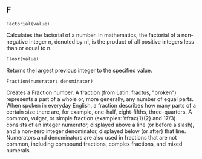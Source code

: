 F
---
```
Factorial(value)
```

Calculates the factorial of a number. In mathematics, the factorial of a non-negative integer n, denoted by n!, is the product of all positive integers less than or equal to n.

```
Floor(value)
```

Returns the largest previous integer to the specified value.

```
Fraction(numerator; denominator)
```

Creates a Fraction number. A fraction (from Latin: fractus, "broken") represents a part of a whole or, more generally, any number of equal parts. When spoken in everyday English, a fraction describes how many parts of a certain size there are, for example, one-half, eight-fifths, three-quarters. A common, vulgar, or simple fraction (examples: \tfrac{1}{2} and 17/3) consists of an integer numerator, displayed above a line (or before a slash), and a non-zero integer denominator, displayed below (or after) that line. Numerators and denominators are also used in fractions that are not common, including compound fractions, complex fractions, and mixed numerals.
